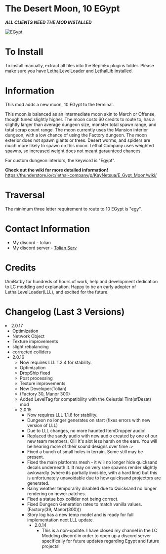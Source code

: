 # The Desert Moon, 10 EGypt

***ALL CLIENTS NEED THE MOD INSTALLED***

![EGypt](https://imgur.com/M0fJ8DB.gif)



# To Install
To install manually, extract all files into the BepInEx plugins folder. 
Please make sure you have LethalLevelLoader and LethalLib installed.

# Information
This mod adds a new moon, 10 EGypt to the terminal. 

This moon is balanced as an intermediate moon akin to March or Offense, though tuned slightly higher. 
The moon costs 60 credits to route to, has a slightly larger than average dungeon size, monster total spawn range, and total scrap count range. 
The moon currently uses the Mansion interior dungeon, with a low chance of using the Factory dungeon.
The moon exterior does not spawn giants or trees.
Desert worms, and spiders are much more likely to spawn on this moon. Lethal Company uses weighted spawns, so increased weight does not meant garaunteed chances.

For custom dungeon interiors, the keyword is "Egypt".

**Check out the wiki for more detailed information!**
https://thunderstore.io/c/lethal-company/p/KayNetsua/E_Gypt_Moon/wiki/


# Traversal
The minimum three letter requirement to route to 10 EGypt is "egy".

# Contact Information

- My discord - tolian
- My discord server - [Tolian Serv](https://discord.gg/ybjPfxCKZX)


# Credits
IAmBatby for hundreds of hours of work, help and development dedication to LC modding and explanation. Happy to be an early adopter of LethalLevelLoader(LLL), and excited for the future.

# Changelog (Last 3 Versions)

<li>2.0.17<ul>
<li>Optimization
<li>Network Object
<li>Texture improvements
<li>slight rebalancing
<li>corrected colliders

<li>2.0.16<ul>
<li>Now requires LLL 1.2.4 for stability.
<li>Optimization
<li>DropShip fixed
<li>Post processing
<li>Texture improvements
<li>New Developer(Tolian)
<li>(Factory 30, Manor 300)
<li>Added LevelTag for compatibility with the Celestial Tint(sfDesat) mod

<li>2.0.15<ul>
<li>Now requires LLL 1.1.6 for stability.
<li>Dungeon no longer generates on start (fixes errors with new version of LLL)
<li>Due to LLL changes, no more haunted ItemDropper audio!
<li>Replaced the sandy audio with new audio created by one of our new team members, Oli! It's alot less harsh on the ears. You will be hearing more of their sound designs over time :>
<li>Fixed a bunch of small holes in terrain. Some still may be present.
<li>Fixed the main platforms mesh - it will no longer hide quicksand decals underneath it. It may on very rare spawns render slightly awkwardly (where its partially invisible, with a hard line) but this is unfortunately unavoidable due to how quicksand projectors are generated.
<li>Rainy weather temporarily disabled due to Quicksand no longer rendering on newer patches.
<li>Fixed a statue box collider not being correct.
<li>Fixed Dungeon Generation rates to match vanilla values. (Factory(39, Manor(300)))
<li>Story log has a new temp model and is ready for full implementation next LLL update.<ul>

<li>2.0.14<ul>
<li>This is a non-update. I have closed my channel in the LC Modding discord in order to open up a discord server specifically for future updates regarding Egypt and future projects!


